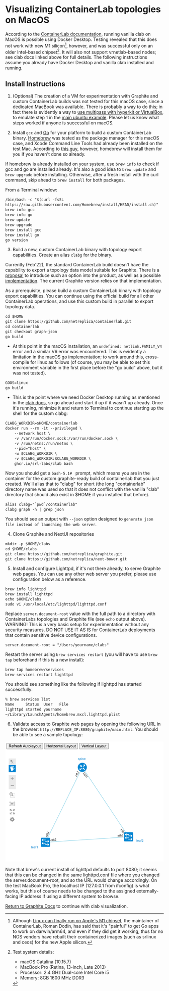 # Visualizing ContainerLab topologies on MacOS

  According to the [ContainerLab documentation](https://containerlab.srlinux.dev/install/#mac-os), running vanilla clab on MacOS is possible using Docker Desktop.  Testing revealed that this does not work with new M1 silicon[^1], however, and was successful only on an older Intel-based chipset[^2]. It will also not support vrnetlab-based nodes; see clab docs linked above for full details.  The following instructions assume you already have Docker Desktop and vanilla clab installed and running.

## Install Instructions

1. (Optional) The creation of a VM for experimentation with Graphite and custom ContainerLab builds was not tested for this macOS case, since a dedicated MacBook was available.  There is probably a way to do this; in fact there is evidently a way to [use multipass with hyperkit or VirtualBox](https://multipass.run/docs/installing-on-macos), to emulate step 1 in the [main ubuntu example](CONTAINERLAB.md). Please let us know what steps worked if anyone is successful on macOS.

2. Install `gcc` and [Go](https://golang.org/dl/) for your platform to build a custom ContainerLab binary. [Homebrew](https://brew.sh) was tested as the package manager for this macOS case, and Xcode Command Line Tools had already been installed on the test Mac. According to [this guy](https://mac.install.guide/commandlinetools/index.html), however, homebrew will install them for you if you haven't done so already.

  If homebrew is already installed on your system, use `brew info` to check if gcc and go are installed already. It's also a good idea to `brew update` and `brew upgrade` before installing.  Otherwise, after a fresh install with the curl command, skip ahead to `brew install` for both packages.

  From a Terminal window:

```shell
/bin/bash -c "$(curl -fsSL https://raw.githubusercontent.com/Homebrew/install/HEAD/install.sh)"
brew info gcc
brew info go
brew update
brew upgrade
brew install gcc
brew install go
go version
```

3. Build a new, custom ContainerLab binary with topology export capabilities. Create an alias `clabg` for the binary.

  Currently (Feb'22), the standard ContainerLab build doesn't have the capability to export a topology data model suitable for Graphite. There is a [proposal](https://github.com/srl-labs/containerlab/issues/703) to introduce such an option into the product, as well as a possible [implementation](https://github.com/netreplica/containerlab/tree/graph-json). The current Graphite version relies on that implementation.
  
  As a prerequisite, please build a custom ContainerLab binary with topology export capabilities. You can continue using the official build for all other ContainerLab operations, and use this custom build in parallel to export topology data.
  
```shell
cd $HOME
git clone https://github.com/netreplica/containerlab.git
cd containerlab
git checkout graph-json
go build
```
 - At this point in the macOS installation, an `undefined: netlink.FAMILY_V4` error and a similar V6 error was encountered. This is evidently a limitation in the macOS go implementation; to work around this, cross-compile for linux as follows (of course, you may be able to set this environment variable in the first place before the "go build" above, but it was not tested).

```shell
GOOS=linux
go build
```

 - This is the point where we need Docker Desktop running as mentioned in the [clab docs](https://containerlab.srlinux.dev/install/#mac-os), so go ahead and start it up if it wasn't up already.  Once it's running, minimize it and return to Terminal to continue starting up the shell for the custom clabg:

```Shell
CLABG_WORKDIR=$HOME/containerlab
docker run --rm -it --privileged \
    --network host \
    -v /var/run/docker.sock:/var/run/docker.sock \
    -v /run/netns:/run/netns \
    --pid="host" \
    -w $CLABG_WORKDIR \
    -v $CLABG_WORKDIR:$CLABG_WORKDIR \
    ghcr.io/srl-labs/clab bash
````

  Now you should get a `bash-5.1# ` prompt, which means you are in the container for the custom graphite-ready build of containerlab that you just created.  We'll alias that to "clabg" for short (the long "containerlab" directory name was used so that it does not conflict with the vanilla "clab" directory that should also exist in $HOME if you installed that before).

```Shell
alias clabg="`pwd`/containerlab"
clabg graph -h | grep json
````

  You should see an output with `--json` option designed to `generate json file instead of launching the web server`.
  

4. Clone Graphite and NextUI repositories

```Shell
mkdir -p $HOME/clabs
cd $HOME/clabs
git clone https://github.com/netreplica/graphite.git
git clone https://github.com/netreplica/next-bower.git
````

5. Install and configure Lighttpd, if it's not there already, to serve Graphite web pages. You can use any other web server you prefer, please use configuration below as a reference.

```Shell
brew info lighttpd
brew install lighttpd
echo $HOME/clabs
sudo vi /usr/local/etc/lighttpd/lighttpd.conf
````

Replace `server.document-root` value with the full path to a directory with ContainerLabs topologies and Graphite file (see `echo` output above). WARNING! This is a very basic setup for experimentation without any security measures. DO NOT USE IT AS IS for ContainerLab deployments that contain sensitive device configurations.

````
server.document-root = "/Users/yourname/clabs" 
````

Restart the server using `brew services restart` (you will have to use `brew tap` beforehand if this is a new install):

````
brew tap homebrew/services
brew services restart lighttpd
````

You should see something like the following if lighttpd has started successfully:

```shell
% brew services list
Name     Status  User   File
lighttpd started yourname ~/Library/LaunchAgents/homebrew.mxcl.lighttpd.plist
```

6. Validate access to Graphite web pages by opening the following URL in the browser: `http://REPLACE_IP:8080/graphite/main.html`. You should be able to see a sample topology:

![Default Graphite Topology Visualization](../images/3-nodes.clab.png)

  Note that brew's current install of lighttpd defaults to port 8080; it seems that this can be changed in the same lighttpd.conf file where you changed the server.document-root, and so the URL would change accordingly. On the test MacBook Pro, the localhost IP (127.0.0.1 from ifconfig) is what works, but this of course needs to be changed to the assigned externally-facing IP address if using a different system to browse.

[Return to Graphite Docs](CONTAINERLAB.md#visualize-a-topology-generated-from-a-containerlab-yaml-file-offline-mode) to continue with clab visualization.

[^1]: Although [Linux can finally run on Apple's M1 chipset](https://www.linux-magazine.com/Online/News/Linux-Can-Now-Run-on-Apple-s-M1-Chipset), the maintainer of ContainerLab, Roman Dodin, has said that it's "painful" to get Go apps to work on darwin/arm64, and even if they did get it working, thus far no NOS vendors have rebuilt their containerized images (such as srlinux and ceos) for the new Apple silicon. 

[^2]: Test system details:
    - macOS Catalina (10.15.7)
    - MacBook Pro (Retina, 13-inch, Late 2013)
    - Processor: 2.4 GHz Dual-core Intel Core i5
    - Memory: 8GB 1600 MHz DDR3
